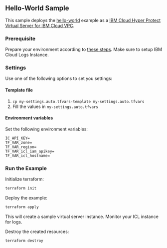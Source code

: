 ## Hello-World Sample

This sample deploys the [hello-world](https://hub.docker.com/_/hello-world) example as a [IBM Cloud Hyper Protect Virtual Server for IBM Cloud VPC](https://cloud.ibm.com/docs/vpc?topic=vpc-about-se).

### Prerequisite

Prepare your environment according to [these steps](../README.md). Make sure to setup IBM Cloud Logs Instance.

### Settings

Use one of the following options to set you settings:

#### Template file

1. `cp my-settings.auto.tfvars-template my-settings.auto.tfvars`
2. Fill the values in `my-settings.auto.tfvars`

#### Environment variables

Set the following environment variables:

```text
IC_API_KEY=
TF_VAR_zone=
TF_VAR_region=
TF_VAR_icl_iam_apikey=
TF_VAR_icl_hostname=
```

### Run the Example

Initialize terraform:

```bash
terraform init
```

Deploy the example:

```bash
terraform apply
```

This will create a sample virtual server instance. Monitor your ICL instance for logs.

Destroy the created resources:

```bash
terraform destroy
```
